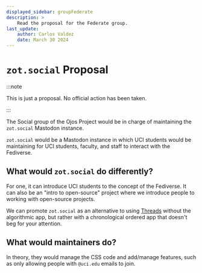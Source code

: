 ```yaml
---
displayed_sidebar: groupFederate
description: >
    Read the proposal for the Federate group.
last_update:
    author: Carlos Valdez
    date: March 30 2024
---
```

# `zot.social` Proposal

:::note

This is just a proposal. No official action has been taken.

:::

The Social group of the Ojos Project would be in charge of maintaining the
`zot.social` Mastodon instance.

`zot.social` would be a Mastodon instance in which UCI students would be
maintaining for UCI students, faculty, and staff to interact with the Fediverse.

## What would `zot.social` do differently?

For one, it can introduce UCI students to the concept of the Fediverse. It can
also be an "intro to open-source" project where we introduce people to working
with open-source projects.

We can promote `zot.social` as an alternative to using
[Threads](https://threads.net) without the algorithmic app, but rather with a
chronological ordered app that doesn't beg for your attention.

## What would maintainers do?

In theory, they would manage the CSS code and add/manage features, such as only
allowing people with `@uci.edu` emails to join.
